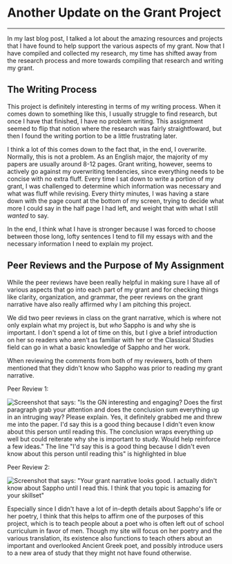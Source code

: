 # Another Update on the Grant Project

---

In my last blog post, I talked a lot about the amazing resources and projects that I have found to help support the various aspects of my grant. Now that I have compiled and collected my research, my time has shifted away from the research process and more towards compiling that research and writing my grant. 

## The Writing Process

This project is definitely interesting in terms of my writing process. When it comes down to something like this, I usually struggle to find research, but once I have that finished, I have no problem writing. This assignment seemed to flip that notion where the research was fairly straightfoward, but then I found the writing portion to be a little frustrating later. 

I think a lot of this comes down to the fact that, in the end, I overwrite. Normally, this is not a problem. As an English major, the majority of my papers are usually around 8-12 pages. Grant writing, however, seems to actively go against my overwriting tendencies, since everything needs to be concise with no extra fluff. Every time I sat down to write a portion of my grant, I was challenged to determine which information was necessary and what was fluff while revising. Every thirty minutes, I was having a stare down with the page count at the bottom of my screen, trying to decide what more I could say in the half page I had left, and weight that with what I still *wanted* to say. 

In the end, I think what I have is stronger because I was forced to choose between those long, lofty sentences I tend to fill my essays with and the necessary information I need to explain my project. 

## Peer Reviews and the Purpose of My Assignment

While the peer reviews have been really helpful in making sure I have all of various aspects that go into each part of my grant and for checking things like clarity, organization, and grammar, the peer reviews on the grant narrative have also really affirmed why I am pitching this project. 

We did two peer reviews in class on the grant narrative, which is where not only explain what my project is, but *who* Sappho is and why she is important. I don't spend a lot of time on this, but I give a brief introduction on her so readers who aren't as familiar with her or the Classical Studies field can go in what a basic knowledge of Sappho and her work. 

When reviewing the comments from both of my reviewers, both of them mentioned that they didn't know who Sappho was prior to reading my grant narrative. 

Peer Review 1:

![Screenshot that says: "Is the GN interesting and engaging? Does the first paragraph grab your attention and does the conclusion sum everything up in an intruging way? Please explain. Yes, it definitely grabbed me and threw me into the paper. I'd say this is a good thing because I didn't even know about this person until reading this. The conclusion wraps everything up well but could reiterate why she is important to study. Would help reinforce a few ideas." The line "I'd say this is a good thing because I didn't even know about this person until reading this" is highlighted in blue](http://crernst25.github.io/crernst25/images/peer-review-1.png) 

Peer Review 2:

![Screenshot that says: "Your grant narrative looks good. I actually didn't know about Sappho until I read this. I think that you topic is amazing for your skillset"](http://crernst25.github.io/crernst25/images/peer-review-2.png) 

Especially since I didn't have a lot of in-depth details about Sappho's life or her poetry, I think that this helps to affirm one of the purposes of this project, which is to teach people about a poet who is often left out of school curriculum in favor of men. Though my site will focus on her poetry and the various translation, its existence also functions to teach others about an important and overlooked Ancient Greek poet, and possibly introduce users to a new area of study that they might not have found otherwise. 

